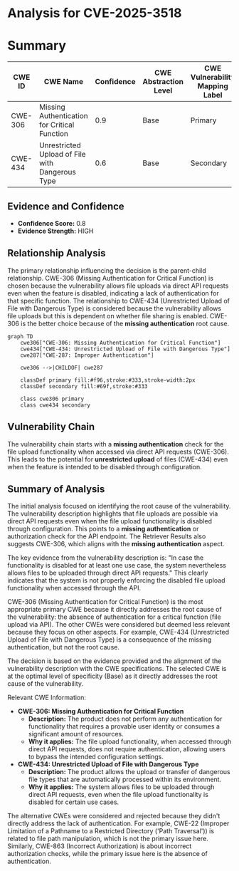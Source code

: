 # Analysis for CVE-2025-3518

# Summary

| CWE ID  | CWE Name                                                                  | Confidence | CWE Abstraction Level | CWE Vulnerability Mapping Label | CWE-Vulnerability Mapping Notes |
| ------- | ------------------------------------------------------------------------- | ---------- | ----------------------- | --------------------------------- | ------------------------------- |
| CWE-306 | Missing Authentication for Critical Function                                | 0.9        | Base                    | Primary                           | Allowed                         |
| CWE-434 | Unrestricted Upload of File with Dangerous Type                           | 0.6        | Base                    | Secondary                         | Allowed                         |

## Evidence and Confidence

*   **Confidence Score:** 0.8
*   **Evidence Strength:** HIGH

## Relationship Analysis

The primary relationship influencing the decision is the parent-child relationship. CWE-306 (Missing Authentication for Critical Function) is chosen because the vulnerability allows file uploads via direct API requests even when the feature is disabled, indicating a lack of authentication for that specific function. The relationship to CWE-434 (Unrestricted Upload of File with Dangerous Type) is considered because the vulnerability allows file uploads but this is dependent on whether file sharing is enabled. CWE-306 is the better choice because of the **missing authentication** root cause.

```mermaid
graph TD
    cwe306["CWE-306: Missing Authentication for Critical Function"]
    cwe434["CWE-434: Unrestricted Upload of File with Dangerous Type"]
    cwe287["CWE-287: Improper Authentication"]

    cwe306 -->|CHILDOF| cwe287
    
    classDef primary fill:#f96,stroke:#333,stroke-width:2px
    classDef secondary fill:#69f,stroke:#333
    
    class cwe306 primary
    class cwe434 secondary
```

## Vulnerability Chain

The vulnerability chain starts with a **missing authentication** check for the file upload functionality when accessed via direct API requests (CWE-306). This leads to the potential for **unrestricted upload** of files (CWE-434) even when the feature is intended to be disabled through configuration.

## Summary of Analysis

The initial analysis focused on identifying the root cause of the vulnerability. The vulnerability description highlights that file uploads are possible via direct API requests even when the file upload functionality is disabled through configuration. This points to a **missing authentication** or authorization check for the API endpoint. The Retriever Results also suggests CWE-306, which aligns with the **missing authentication** aspect.

The key evidence from the vulnerability description is: "In case the functionality is disabled for at least one use case, the system nevertheless allows files to be uploaded through direct API requests." This clearly indicates that the system is not properly enforcing the disabled file upload functionality when accessed through the API.

CWE-306 (Missing Authentication for Critical Function) is the most appropriate primary CWE because it directly addresses the root cause of the vulnerability: the absence of authentication for a critical function (file upload via API). The other CWEs were considered but deemed less relevant because they focus on other aspects. For example, CWE-434 (Unrestricted Upload of File with Dangerous Type) is a consequence of the missing authentication, but not the root cause.

The decision is based on the evidence provided and the alignment of the vulnerability description with the CWE specifications. The selected CWE is at the optimal level of specificity (Base) as it directly addresses the root cause of the vulnerability.

Relevant CWE Information:
*   **CWE-306: Missing Authentication for Critical Function**
    *   **Description:** The product does not perform any authentication for functionality that requires a provable user identity or consumes a significant amount of resources.
    *   **Why it applies:** The file upload functionality, when accessed through direct API requests, does not require authentication, allowing users to bypass the intended configuration settings.
*   **CWE-434: Unrestricted Upload of File with Dangerous Type**
    *   **Description:** The product allows the upload or transfer of dangerous file types that are automatically processed within its environment.
    *   **Why it applies:** The system allows files to be uploaded through direct API requests, even when the file upload functionality is disabled for certain use cases.

The alternative CWEs were considered and rejected because they didn't directly address the lack of authentication. For example, CWE-22 (Improper Limitation of a Pathname to a Restricted Directory ('Path Traversal')) is related to file path manipulation, which is not the primary issue here. Similarly, CWE-863 (Incorrect Authorization) is about incorrect authorization checks, while the primary issue here is the absence of authentication.